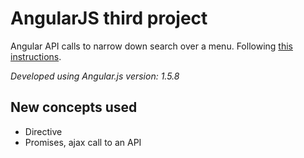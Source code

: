 # AngularJS third project

Angular API calls to narrow down search over a menu. Following [this instructions](https://github.com/jhu-ep-coursera/fullstack-course5/blob/master/assignments/assignment3/Assignment-3.md).

_Developed using Angular.js version: 1.5.8_

## New concepts used

- Directive
- Promises, ajax call to an API
